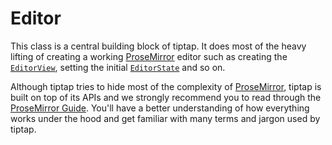 # Editor

This class is a central building block of tiptap. It does most of the heavy lifting of creating a working  [ProseMirror](https://ProseMirror.net/) editor such as creating the [`EditorView`](https://ProseMirror.net/docs/ref/#view.EditorView), setting the initial [`EditorState`](https://ProseMirror.net/docs/ref/#state.Editor_State) and so on.

Although tiptap tries to hide most of the complexity of [ProseMirror](https://ProseMirror.net/docs/), tiptap is built on top of its APIs and we strongly recommend you to read through the [ProseMirror Guide](https://ProseMirror.net/docs/guide/). You'll have a better understanding of how everything works under the hood and get familiar with many terms and jargon used by tiptap.